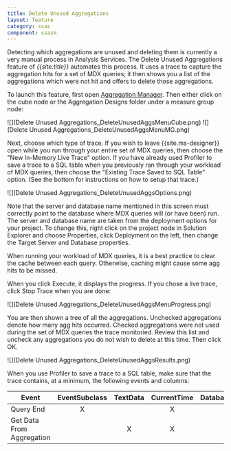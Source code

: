 ```yaml
---
title: Delete Unused Aggregations
layout: feature
category: ssas
component: ssasm
---
```


Detecting which aggregations are unused and deleting them is currently a very manual process in Analysis Services. The Delete Unused Aggregations feature of *{{site.title}}* automates this process. It uses a trace to capture the aggregation hits for a set of MDX queries; it then shows you a list of the aggregations which were not hit and offers to delete those aggregations.

To launch this feature, first open [Aggregation Manager](../AggregationManager). Then either click on the cube node or the Aggregation Designs folder under a measure group node:

![](Delete Unused Aggregations_DeleteUnusedAggsMenuCube.png) ![](Delete Unused Aggregations_DeleteUnusedAggsMenuMG.png)

Next, choose which type of trace. If you wish to leave {{site.ms-designer}} open while you run through your entire set of MDX queries, then choose the "New In-Memory Live Trace" option. If you have already used Profiler to save a trace to a SQL table when you previously ran through your workload of MDX queries, then choose the "Existing Trace Saved to SQL Table" option. (See the bottom for instructions on how to setup that trace.)

![](Delete Unused Aggregations_DeleteUnusedAggsOptions.png)

Note that the server and database name mentioned in this screen must correctly point to the database where MDX queries will (or have been) run. The server and database name are taken from the deployment options for your project. To change this, right click on the project node in Solution Explorer and choose Properties, click Deployment on the left, then change the Target Server and Database properties.

When running your workload of MDX queries, it is a best practice to clear the cache between each query. Otherwise, caching might cause some agg hits to be missed.

When you click Execute, it displays the progress. If you chose a live trace, click Stop Trace when you are done:

![](Delete Unused Aggregations_DeleteUnusedAggsMenuProgress.png)

You are then shown a tree of all the aggregations. Unchecked aggregations denote how many agg hits occurred. Checked aggregations were not used during the set of MDX queries the trace monitoried. Review this list and uncheck any aggregations you do not wish to delete at this time. Then click OK.

![](Delete Unused Aggregations_DeleteUnusedAggsResults.png)

When you use Profiler to save a trace to a SQL table, make sure that the trace contains, at a minimum, the following events and columns:

| Event                     | EventSubclass | TextData | CurrentTime | DatabaseName | ObjectPath |
|-------                    |:-------------:|:--------:|:-----------:|:-----------:|:----------:|
| Query End                 | X |   | X | X |   |
| Get Data From Aggregation |   | X | X | X | X |
